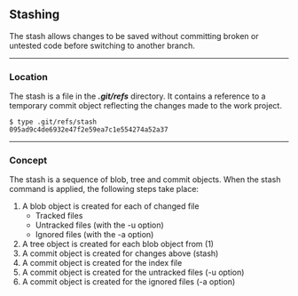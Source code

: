 ## Stashing

The stash allows changes to be saved without committing broken or untested 
code before switching to another branch.

-------------------------------------------------------------------------------
### Location
The stash is a file in the ***.git/refs*** directory. It contains a
reference to a temporary commit object reflecting the changes made to the 
work project.

```shell
$ type .git/refs/stash
095ad9c4de6932e47f2e59ea7c1e554274a52a37
```

-------------------------------------------------------------------------------
### Concept
The stash is a sequence of blob, tree and commit objects. When the stash 
command is applied, the following steps take place:

1. A blob object is created for each of changed file 
   - Tracked files
   - Untracked files (with the -u option)
   - Ignored files (with the -a option)
2. A tree object is created for each blob object from (1)
3. A commit object is created for changes above (stash)
4. A commit object is created for the index file
5. A commit object is created for the untracked files (-u option)
6. A commit object is created for the ignored files (-a option)

